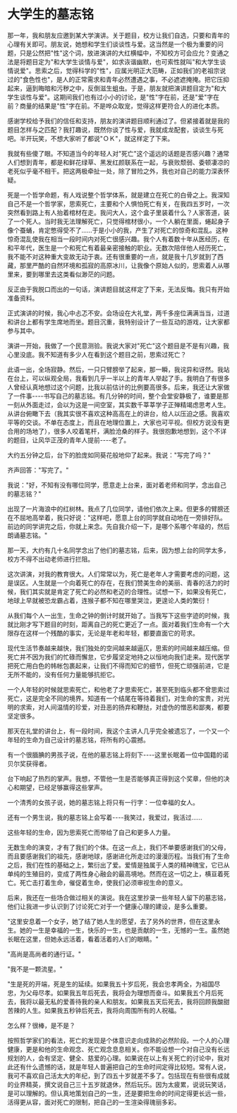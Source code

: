 # 大学生的墓志铭

那一年，我和朋友应邀到某大学演讲。关于题目，校方让我们自选，只要和青年的心理有关即可。朋友说，她想和学生们谈谈性与爱。这当然是一个极为重要的问题，只是公然把"性"这个词，放进演讲的大红横幅中，不知校方可会应允？变通之法是将题目定为"和大学生谈情与爱"，如求诙谐幽默，也可索性就叫"和大学生谈情说爱"。思索之后，觉得科学的"性"，应属光明正大范畴，正如我们的老祖宗说过的"食色性也"，是人的正常需求和青年必然遭遇之事，不必遮遮掩掩。把它压抑起来，逼到晦暗和污秽之中，反倒滋生蛆虫。于是，朋友就把演讲题目定为"和大学生谈性与爱"。这期间我们也有过小小的讨论，是"性"字在前，还是"爱"字在前？商量的结果是"性"字在前。不是哗众取宠，觉得这样更符合人的进化本质。

感谢学校给予我们的信任和支持，朋友的演讲题目顺利通过了。但紧接着就是我的题目怎样与之匹配？我打趣说，既然你谈了性与爱，我就成龙配套，谈谈生与死吧。半开玩笑，不想大家听了都说"ＯＫ"，就这样定了下来。

我就有些傻了眼。不知道当今的年轻人对"死亡"这个遥远的话题是否感兴趣？通常人们想到青年，都是和鲜花绿草、黑发红颜联系在一起，与衰败颓弱、委顿凄凉的老死似乎毫不相干。把这两极牵扯一处，除了冒险之外，我也对自己的能力深表怀疑。

死是一个哲学命题，有人戏说整个哲学体系，就是建立在死亡的白骨之上。我深知自己不是一个哲学家，思索死亡，主要和个人惧怕死亡有关，在我四五岁时，一次突然看到路上有人抬着棺材在走。我问大人，这个盒子里装着什么？人家答道，装了一个死人。当时我无法理解死亡，只觉得棺材很小，一个人躺在里面，蜷起身子像个蚕蛹，肯定憋得受不了......于是小小的我，产生了对死亡的惊奇和混乱。这种惊奇混乱使我在相当一段时间内对死亡很感兴趣。我个人有着数十年从医经历，在和平年代，医生是一个和死亡有着最亲密接触的职业。无数次陪伴他人经历死亡，我不能不对这种重大变故无动于衷。还有很重要的一点，就是我十几岁就到了西藏，那里严酷的自然环境和孤寂的高原冰川，让我像个原始人似的，思索着人从哪里来，要到哪里去这类看似渺茫的问题。

反正由于我脱口而出的一句话，演讲题目就这样定了下来，无法反悔。我只有开始准备资料。

正式演讲的时候，我心中忐忑不安。会场设在大礼堂，两千多座位满满当当，过道和讲台上都有学生席地而坐。题目沉重，我特别设计了一些互动的游戏，让大家都参与其中。

演讲一开始，我做了一个民意测验。我说大家对"死亡"这个题目是不是有兴趣，我心里没底。我不知道有多少人在看到这个题目之前，思索过死亡？

此语一出，全场寂静。然后，一只只臂膀举了起来，那一瞬，我诧异和讶然。我站在台上，可以纵观全局，我看到几乎一半以上的青年人举起了手。我明白了有很多人曾经认真地想过这个问题，比我以前估计的比例要高很多。后来，我还让大家做了一件事----书写自己的墓志铭。有几分钟的时间，整个会堂安静极了，谁要是那一刻从外面走过，会以为这是一间空室，其实数千莘莘学子正殚精竭虑思考人生。从讲台俯瞰下去（我其实很不喜欢这种高高在上的讲台，给人以压迫之感。我喜欢平等的交谈。不单在态度上，而且在地理位置上，大家也可平视。但校方说没有更合用的场地了），很多人咬着笔杆，满脸沧桑的样子。我很抱歉地想到，这个不详的题目，让风华正茂的青年人提前----老了。

大约五分钟之后，台下的脸庞如同葵花般地仰了起来。我说："写完了吗？"

齐声回答："写完了。"

我说："好，不知有没有哪位同学，愿意走上台来，面对着老师和同学，念出自己的墓志铭？"

出现了一片海浪中的红树林。我点了几位同学，请他们依次上来。但更多的臂膀还在不屈地高举着，我只好说："这样吧，愿意上台的同学就自动地在一旁排好队。前边的同学讲完之后，你就上来念。先自我介绍一下，是哪个系哪个年级的，然后朗诵墓志铭。"

那一天，大约有几十名同学念出了他们的墓志铭，后来，因为想上台的同学太多，校方不得不出动老师进行拦阻。

这次讲演，对我的教育很大。人们常常以为，死亡是老年人才需要考虑的问题，这是误区。人生就是一个向着死亡的存在，在我们赞美生命的美丽、青春的活力的时候，我们其实就是肯定了死亡的必然和老迈的合理性。试想一下，如果没有死亡，地球上早就被恐龙霸占着，连猴子都不知在哪里哭泣，更遑论人类的繁衍！

从我们每个人一出生，生命之钟的倒计时就开始了。当我写下这些字迹的时候，我就比刚才写下题目的时刻，距离自己的死亡更近了一点。面对着我们生命有一个大限存在这样一个残酷的事实，无论是年老和年轻，都要直面它的苛求。

现代生活节奏越来越快，我们独处的空间越来越逼仄，思索的时间越来越压缩。但死亡并不因为我们的忙碌而懈怠，它步履坚定地持之以恒地向我们走来。现代医学把死亡用白色的帏帐包裹起来，让我们不得而知它的细节，但死亡顽强前进，它是无所不能的，没有任何力量能够抗拒它。

一个人年轻的时候就思索死亡，和他老了才思索死亡，甚至死到临头都不曾思索过死亡，这是完全不同的境界。知道有一个结尾在等待着我们，对生命的宝贵，对光明的求索，对人间温情的珍爱，对丑恶的扬弃和鞭挞，对虚伪的憎恶和鄙夷，都要坚定很多。

那天在礼堂的讲台上，有一段时间，我这个主讲人几乎完全被遗忘了，一个又一个年轻的生命为自己设计的墓志铭，将所有的心震撼。

有一个很腼腆的男孩子说，在他的墓志铭上将刻下----这里长眠着一位中国籍的诺贝尔奖获得者。

台下响起了热烈的掌声。我想，不管他一生是否能够真正得到这个奖章，但他的决心和期望，已经足够赢得这些掌声。

一个清秀的女孩子说，她的墓志铭上将只有一行字：一位幸福的女人。

还有一个男生说，我的墓志铭上会写着----我笑过，我爱过，我活过......

这些年轻的生命，因为思索死亡而带给了自己和更多人力量。

无数生命的演变，才有了我们的个体。在这一点上，我们不单要感谢我们的父母，而且要感谢我们的祖先，感谢地球，感谢进化所走过的漫漫历程。当我们有了生命之后，我们在性的基础之上，繁衍出了爱。爱情是独属于人类的精神瑰宝，它已从单纯的生殖目的，变成了两性身心融会的最高境地。然而在这一切之上，横亘着死亡。死亡击打着生命，催促着生命，使我们必须审视生命的意义。

后来，我还在一些场合做过相关的演说。我在这里抄录一些年轻人留下的墓志铭，他们让我进一步认识到了讨论死亡对于一个健康心理的建设，是多么重要。

"这里安息着一个女子，她了结了她人生的愿望，去了另外的世界，但在这里永生。她的一生是幸福的一生，快乐的一生，也是贡献的一生，无憾的一生。虽然她长眠在这里，但她永远活着，看着活着的人们的眼睛。"

"高尚是高尚者的通行证。"

"我不是一颗流星。"

"生是死的开端，死是生的延续。如果我五十岁后死，我会忠孝两全，为祖国尽忠，为父母尽孝。如果我五年后死去，我将会为理想而奋斗。如果我五个月后死去，我将以最无私的爱善待我的亲人和朋友。如果我五天后死去，我将回顾我酸甜苦辣的人生。如果我五秒钟后死去，我将向周围所有的人祝福。"

怎么样？很棒，是不是？

按照哲学家们的看法，死亡的发现是个体意识走向成熟的必然阶段。一个人的心理健康，更是和他的生命观念、死亡观念息息相关。你不能设想一个对自己没有长远规划的人，会有坚定、健全、慈爱的心理。如果说在以上有关死亡的讨论中，我对此还有什么遗憾的话，就是年轻人普遍把自己的生命时间定得比较短。常有人说，我可不喜欢自己活太大的年纪，到了四五十岁就差不多了。包括现在有些很有成就的业界精英，撰文说自己三十五岁就退休，然后玩乐。因为太疲累，说说玩笑话，是可以理解的。但认真地策划自己的一生，还是要把生命的时间定得更长远一些，活得更从容，面对死亡的限制，把自己的一生渲染得瑰丽多彩。
